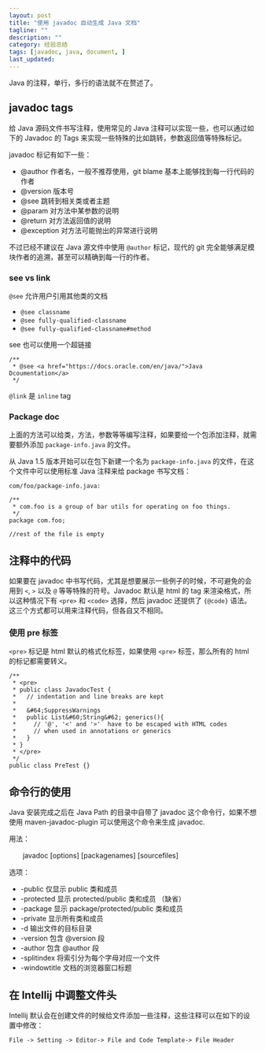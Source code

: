 ```yaml
---
layout: post
title: "使用 javadoc 自动生成 Java 文档"
tagline: ""
description: ""
category: 经验总结
tags: [javadoc, java, document, ]
last_updated:
---
```


Java 的注释，单行，多行的语法就不在赘述了。

## javadoc tags
给 Java 源码文件书写注释，使用常见的 Java 注释可以实现一些，也可以通过如下的 Javadoc 的 Tags 来实现一些特殊的比如跳转，参数返回值等特殊标记。

javadoc 标记有如下一些：

- @author 作者名，一般不推荐使用，git blame 基本上能够找到每一行代码的作者
- @version 版本号
- @see 跳转到相关类或者主题
- @param 对方法中某参数的说明
- @return 对方法返回值的说明
- @exception 对方法可能抛出的异常进行说明

不过已经不建议在 Java 源文件中使用 `@author` 标记，现代的 git 完全能够满足模块作者的追溯，甚至可以精确到每一行的作者。

### see vs link
`@see` 允许用户引用其他类的文档

- `@see classname`
- `@see fully-qualified-classname`
- `@see fully-qualified-classname#method`

see 也可以使用一个超链接

```
/**
 * @see <a href="https://docs.oracle.com/en/java/">Java Dcoumentation</a>
 */
```

`@link` 是 `inline` tag

### Package doc
上面的方法可以给类，方法，参数等等编写注释，如果要给一个包添加注释，就需要额外添加 `package-info.java` 的文件。

从 Java 1.5 版本开始可以在包下新建一个名为 `package-info.java` 的文件，在这个文件中可以使用标准 Java 注释来给 package 书写文档：

	com/foo/package-info.java:

	/**
	 * com.foo is a group of bar utils for operating on foo things.
	 */
	package com.foo;

	//rest of the file is empty


## 注释中的代码
如果要在 javadoc 中书写代码，尤其是想要展示一些例子的时候，不可避免的会用到 `<`, `>` 以及 `@` 等等特殊的符号。Javadoc 默认是 html 的 tag 来渲染格式，所以这种情况下有 `<pre>` 和 `<code>` 选择，然后 javadoc 还提供了 `{@code}` 语法。这三个方式都可以用来注释代码，但各自又不相同。

### 使用 pre 标签
`<pre>` 标记是 html 默认的格式化标签，如果使用 `<pre>` 标签，那么所有的 html 的标记都需要转义。

	/**
	 * <pre>
	 * public class JavadocTest {
	 *   // indentation and line breaks are kept
	 *
	 *   &#64;SuppressWarnings
	 *   public List&#60;String&#62; generics(){
	 *     // '@', '<' and '>'  have to be escaped with HTML codes
	 *     // when used in annotations or generics
	 *   }
	 * }
	 * </pre>
	 */
	public class PreTest {}

## 命令行的使用
Java 安装完成之后在 Java Path 的目录中自带了 javadoc 这个命令行，如果不想使用 maven-javadoc-plugin 可以使用这个命令来生成 javadoc.

用法：

　　javadoc [options] [packagenames] [sourcefiles]

选项：

- -public 仅显示 public 类和成员
- -protected 显示 protected/public 类和成员 （缺省）
- -package 显示 package/protected/public 类和成员
- -private 显示所有类和成员
- -d <directory> 输出文件的目标目录
- -version 包含 @version 段
- -author 包含 @author 段
- -splitindex 将索引分为每个字母对应一个文件
- -windowtitle <text> 文档的浏览器窗口标题


## 在 Intellij 中调整文件头
Intellij 默认会在创建文件的时候给文件添加一些注释，这些注释可以在如下的设置中修改：

	File -> Setting -> Editor-> File and Code Template-> File Header



